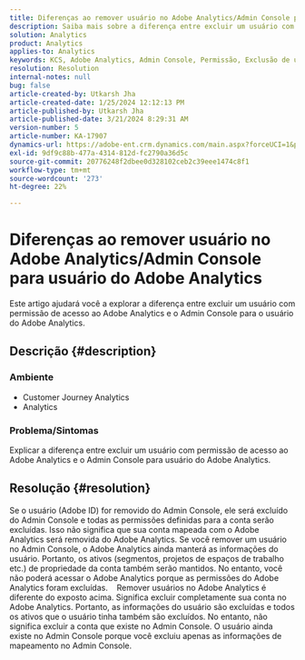 ```yaml
---
title: Diferenças ao remover usuário no Adobe Analytics/Admin Console para usuário do Adobe Analytics
description: Saiba mais sobre a diferença entre excluir um usuário com permissão de acesso ao Adobe Analytics e o Admin Console para usuário do Adobe Analytics.
solution: Analytics
product: Analytics
applies-to: Analytics
keywords: KCS, Adobe Analytics, Admin Console, Permissão, Exclusão de usuário, Remoção de usuário
resolution: Resolution
internal-notes: null
bug: false
article-created-by: Utkarsh Jha
article-created-date: 1/25/2024 12:12:13 PM
article-published-by: Utkarsh Jha
article-published-date: 3/21/2024 8:29:31 AM
version-number: 5
article-number: KA-17907
dynamics-url: https://adobe-ent.crm.dynamics.com/main.aspx?forceUCI=1&pagetype=entityrecord&etn=knowledgearticle&id=27a7d5f6-7abb-ee11-a569-6045bd0065b6
exl-id: 9df9c88b-477a-4314-812d-fc2790a36d5c
source-git-commit: 20776248f2dbee0d328102ceb2c39eee1474c8f1
workflow-type: tm+mt
source-wordcount: '273'
ht-degree: 22%

---
```


# Diferenças ao remover usuário no Adobe Analytics/Admin Console para usuário do Adobe Analytics


Este artigo ajudará você a explorar a diferença entre excluir um usuário com permissão de acesso ao Adobe Analytics e o Admin Console para o usuário do Adobe Analytics.

## Descrição {#description}


### <b>Ambiente</b>

- Customer Journey Analytics
- Analytics




### <b>Problema/Sintomas</b>

Explicar a diferença entre excluir um usuário com permissão de acesso ao Adobe Analytics e o Admin Console para usuário do Adobe Analytics.


## Resolução {#resolution}


Se o usuário (Adobe ID) for removido do Admin Console, ele será excluído do Admin Console e todas as permissões definidas para a conta serão excluídas.
Isso não significa que sua conta mapeada com o Adobe Analytics será removida do Adobe Analytics. Se você remover um usuário no Admin Console, o Adobe Analytics ainda manterá as informações do usuário.
Portanto, os ativos (segmentos, projetos de espaços de trabalho etc.) de propriedade da conta também serão mantidos.
No entanto, você não poderá acessar o Adobe Analytics porque as permissões do Adobe Analytics foram excluídas.
  
Remover usuários no Adobe Analytics é diferente do exposto acima. Significa excluir completamente sua conta no Adobe Analytics.
Portanto, as informações do usuário são excluídas e todos os ativos que o usuário tinha também são excluídos.
No entanto, não significa excluir a conta que existe no Admin Console. O usuário ainda existe no Admin Console porque você excluiu apenas as informações de mapeamento no Admin Console.

